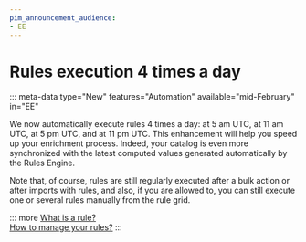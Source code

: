 ```yaml
---
pim_announcement_audience:
- EE
---
```


# Rules execution 4 times a day
::: meta-data type="New" features="Automation" available="mid-February" in="EE"

We now automatically execute rules 4 times a day: at 5 am UTC, at 11 am UTC, at 5 pm UTC, and at 11 pm UTC. This enhancement will help you speed up your enrichment process. Indeed, your catalog is even more synchronized with the latest computed values generated automatically by the Rules Engine.

Note that, of course, rules are still regularly executed after a bulk action or after imports with rules, and also, if you are allowed to, you can still execute one or several rules manually from the rule grid.

::: more
[What is a rule?](../articles/what-is-a-rule.html)  
[How to manage your rules?](../articles/manage-your-rules.html)
:::
